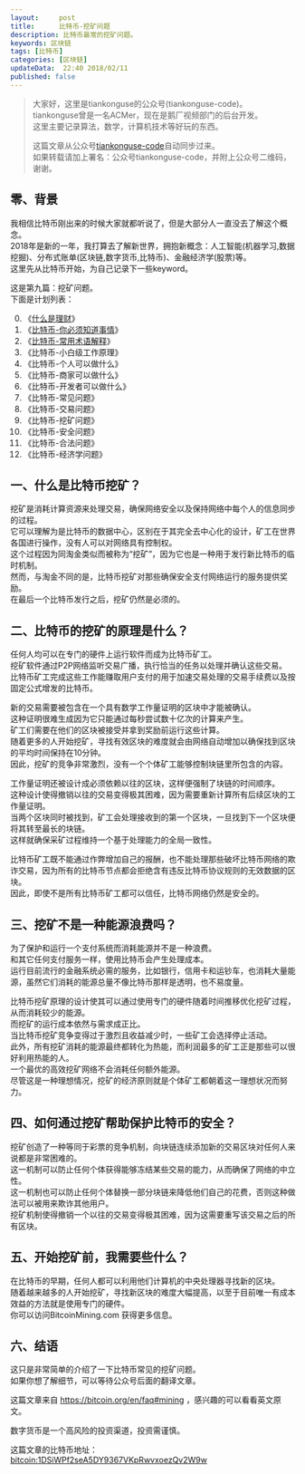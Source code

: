 ```yaml
---   
layout:     post  
title:      比特币-挖矿问题  
description: 比特币最常的挖矿问题。  
keywords: 区块链  
tags: [比特币]  
categories: [区块链]  
updateData:  22:40 2018/02/11
published: false  
---  
```

  
  
>   
> 大家好，这里是tiankonguse的公众号(tiankonguse-code)。    
> tiankonguse曾是一名ACMer，现在是鹅厂视频部门的后台开发。    
> 这里主要记录算法，数学，计算机技术等好玩的东西。   
>      
> 这篇文章从公众号[tiankonguse-code](https://mp.weixin.qq.com/s/XD3ZL6cUSDh4UCrC8eMoLw)自动同步过来。    
> 如果转载请加上署名：公众号tiankonguse-code，并附上公众号二维码，谢谢。  
>    
  

## 零、背景 

我相信比特币刚出来的时候大家就都听说了，但是大部分人一直没去了解这个概念。  
2018年是新的一年，我打算去了解新世界，拥抱新概念：人工智能(机器学习,数据挖掘)、分布式账单(区块链,数字货币,比特币)、金融经济学(股票)等。  
这里先从比特币开始，为自己记录下一些keyword。  


这是第九篇：挖矿问题。  
下面是计划列表：  

0. 《[什么是理财](http://mp.weixin.qq.com/s/jghH-D6CC_mGEFkkNnvC3A)》
1. 《[比特币-你必须知道事情](http://mp.weixin.qq.com/s/pu8e18eC2mBQxB9z01ETjg)》  
2. 《[比特币-常用术语解释](https://mp.weixin.qq.com/s/3P9Tv6iO89p6xHpD1r_41Q)》  
3. 《比特币-小白级工作原理》  
4. 《比特币-个人可以做什么》  
5. 《比特币-商家可以做什么》  
6. 《比特币-开发者可以做什么》  
7. 《比特币-常见问题》   
8. 《比特币-交易问题》  
9. 《比特币-挖矿问题》  
10. 《比特币-安全问题》  
11. 《比特币-合法问题》  
12. 《比特币-经济学问题》 



## 一、什么是比特币挖矿？

挖矿是消耗计算资源来处理交易，确保网络安全以及保持网络中每个人的信息同步的过程。  
它可以理解为是比特币的数据中心，区别在于其完全去中心化的设计，矿工在世界各国进行操作，没有人可以对网络具有控制权。  
这个过程因为同淘金类似而被称为“挖矿”，因为它也是一种用于发行新比特币的临时机制。  
然而，与淘金不同的是，比特币挖矿对那些确保安全支付网络运行的服务提供奖励。  
在最后一个比特币发行之后，挖矿仍然是必须的。  


## 二、比特币的挖矿的原理是什么？

任何人均可以在专门的硬件上运行软件而成为比特币矿工。  
挖矿软件通过P2P网络监听交易广播，执行恰当的任务以处理并确认这些交易。  
比特币矿工完成这些工作能赚取用户支付的用于加速交易处理的交易手续费以及按固定公式增发的比特币。  


新的交易需要被包含在一个具有数学工作量证明的区块中才能被确认。  
这种证明很难生成因为它只能通过每秒尝试数十亿次的计算来产生。  
矿工们需要在他们的区块被接受并拿到奖励前运行这些计算。  
随着更多的人开始挖矿，寻找有效区块的难度就会由网络自动增加以确保找到区块的平均时间保持在10分钟。  
因此，挖矿的竞争非常激烈，没有一个个体矿工能够控制块链里所包含的内容。  


工作量证明还被设计成必须依赖以往的区块，这样便强制了块链的时间顺序。  
这种设计使得撤销以往的交易变得极其困难，因为需要重新计算所有后续区块的工作量证明。  
当两个区块同时被找到，矿工会处理接收到的第一个区块，一旦找到下一个区块便将其转至最长的块链。  
这样就确保采矿过程维持一个基于处理能力的全局一致性。  


比特币矿工既不能通过作弊增加自己的报酬，也不能处理那些破坏比特币网络的欺诈交易，因为所有的比特币节点都会拒绝含有违反比特币协议规则的无效数据的区块。  
因此，即使不是所有比特币矿工都可以信任，比特币网络仍然是安全的。   

## 三、挖矿不是一种能源浪费吗？

为了保护和运行一个支付系统而消耗能源并不是一种浪费。  
和其它任何支付服务一样，使用比特币会产生处理成本。  
运行目前流行的金融系统必需的服务，比如银行，信用卡和运钞车，也消耗大量能源，虽然它们消耗的能源总量不像比特币那样是透明，也不易度量。  


比特币挖矿原理的设计使其可以通过使用专门的硬件随着时间推移优化挖矿过程，从而消耗较少的能源。  
而挖矿的运行成本依然与需求成正比。  
当比特币挖矿竞争变得过于激烈且收益减少时，一些矿工会选择停止活动。  
此外，所有挖矿消耗的能源最终都转化为热能，而利润最多的矿工正是那些可以很好利用热能的人。  
一个最优的高效挖矿网络不会消耗任何额外能源。  
尽管这是一种理想情况，挖矿的经济原则就是个体矿工都朝着这一理想状况而努力。  

## 四、如何通过挖矿帮助保护比特币的安全？

挖矿创造了一种等同于彩票的竞争机制，向块链连续添加新的交易区块对任何人来说都是非常困难的。  
这一机制可以防止任何个体获得能够冻结某些交易的能力，从而确保了网络的中立性。  
这一机制也可以防止任何个体替换一部分块链来降低他们自己的花费，否则这种做法可以被用来欺诈其他用户。  
挖矿机制使得撤销一个以往的交易变得极其困难，因为这需要重写该交易之后的所有区块。  

## 五、开始挖矿前，我需要些什么？

在比特币的早期，任何人都可以利用他们计算机的中央处理器寻找新的区块。  
随着越来越多的人开始挖矿，寻找新区块的难度大幅提高，以至于目前唯一有成本效益的方法就是使用专门的硬件。  
你可以访问BitcoinMining.com 获得更多信息。  


## 六、结语  


这只是非常简单的介绍了一下比特币常见的挖矿问题。  
如果你想了解细节，可以等待公众号后面的翻译文章。  

这篇文章来自 https://bitcoin.org/en/faq#mining ，感兴趣的可以看看英文原文。  

 
数字货币是一个高风险的投资渠道，投资需谨慎。  

这篇文章的比特币地址： [bitcoin:1DSiWPf2seA5DY9367VKpRwvxoezQv2W9w](bitcoin:1DSiWPf2seA5DY9367VKpRwvxoezQv2W9w)     

